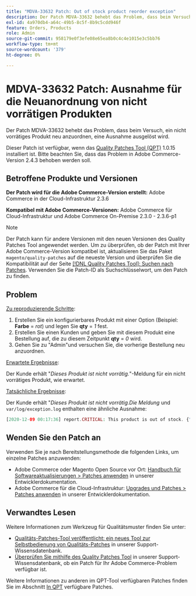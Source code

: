 ```yaml
---
title: "MDVA-33632 Patch: Out of stock product reorder exception"
description: Der Patch MDVA-33632 behebt das Problem, dass beim Versuch, ein nicht vorrätiges Produkt neu anzuordnen, eine Ausnahme ausgelöst wird.
exl-id: 4a970db4-a64c-49b5-8c5f-8b9c5cdd946f
feature: Orders, Products
role: Admin
source-git-commit: 958179e0f3efe08e65ea8b0c4c4e1015e3c5bb76
workflow-type: tm+mt
source-wordcount: '379'
ht-degree: 0%

---
```


# MDVA-33632 Patch: Ausnahme für die Neuanordnung von nicht vorrätigen Produkten

Der Patch MDVA-33632 behebt das Problem, dass beim Versuch, ein nicht vorrätiges Produkt neu anzuordnen, eine Ausnahme ausgelöst wird.

Dieser Patch ist verfügbar, wenn das [Quality Patches Tool (QPT)](/help/announcements/adobe-commerce-announcements/magento-quality-patches-released-new-tool-to-self-serve-quality-patches.md) 1.0.15 installiert ist. Bitte beachten Sie, dass das Problem in Adobe Commerce-Version 2.4.3 behoben werden soll.

## Betroffene Produkte und Versionen

**Der Patch wird für die Adobe Commerce-Version erstellt:** Adobe Commerce in der Cloud-Infrastruktur 2.3.6

**Kompatibel mit Adobe Commerce-Versionen:** Adobe Commerce für Cloud-Infrastruktur und Adobe Commerce On-Premise 2.3.0 - 2.3.6-p1

>[!NOTE]
>
>Der Patch kann für andere Versionen mit den neuen Versionen des Quality Patches Tool angewendet werden. Um zu überprüfen, ob der Patch mit Ihrer Adobe Commerce-Version kompatibel ist, aktualisieren Sie das Paket `magento/quality-patches` auf die neueste Version und überprüfen Sie die Kompatibilität auf der Seite [[!DNL Quality Patches Tool]: Suchen nach Patches](https://devdocs.magento.com/quality-patches/tool.html#patch-grid). Verwenden Sie die Patch-ID als Suchschlüsselwort, um den Patch zu finden.

## Problem

<u>Zu reproduzierende Schritte</u>:

1. Erstellen Sie ein konfigurierbares Produkt mit einer Option (Beispiel: **Farbe** = *rot*) und legen Sie **qty** = *1* fest.
1. Erstellen Sie einen Kunden und geben Sie mit diesem Produkt eine Bestellung auf, die zu diesem Zeitpunkt **qty** = *0* wird.
1. Gehen Sie zu &quot;Admin&quot;und versuchen Sie, die vorherige Bestellung neu anzuordnen.

<u>Erwartete Ergebnisse</u>:

Der Kunde erhält &quot;*Dieses Produkt ist nicht vorrätig.*&quot;-Meldung für ein nicht vorrätiges Produkt, wie erwartet.

<u>Tatsächliche Ergebnisse</u>:

Der Kunde erhält &quot;*Dieses Produkt ist nicht vorrätig.Die Meldung* und `var/log/exception.log` enthalten eine ähnliche Ausnahme:

```php
[2020-12-09 00:17:36] report.CRITICAL: This product is out of stock. {"exception":"[object] (Magento\\Framework\\Exception\\LocalizedException(code: 0): This product is out of stock. at /vendor/magento/module-quote/Model/Quote.php:1711)"} []
```

## Wenden Sie den Patch an

Verwenden Sie je nach Bereitstellungsmethode die folgenden Links, um einzelne Patches anzuwenden:

* Adobe Commerce oder Magento Open Source vor Ort: [Handbuch für Softwareaktualisierungen > Patches anwenden](https://devdocs.magento.com/guides/v2.4/comp-mgr/patching/mqp.html) in unserer Entwicklerdokumentation.
* Adobe Commerce für die Cloud-Infrastruktur: [Upgrades und Patches > Patches anwenden](https://devdocs.magento.com/cloud/project/project-patch.html) in unserer Entwicklerdokumentation.

## Verwandtes Lesen

Weitere Informationen zum Werkzeug für Qualitätsmuster finden Sie unter:

* [Qualitäts-Patches-Tool veröffentlicht: ein neues Tool zur Selbstbedienung von Qualitäts-Patches](/help/announcements/adobe-commerce-announcements/magento-quality-patches-released-new-tool-to-self-serve-quality-patches.md) in unserer Support-Wissensdatenbank.
* [Überprüfen Sie mithilfe des Quality Patches Tool](/help/support-tools/patches-available-in-qpt-tool/check-patch-for-magento-issue-with-magento-quality-patches.md) in unserer Support-Wissensdatenbank, ob ein Patch für Ihr Adobe Commerce-Problem verfügbar ist.

Weitere Informationen zu anderen im QPT-Tool verfügbaren Patches finden Sie im Abschnitt [In QPT](https://support.magento.com/hc/en-us/sections/360010506631-Patches-available-in-QPT-tool-) verfügbare Patches.
